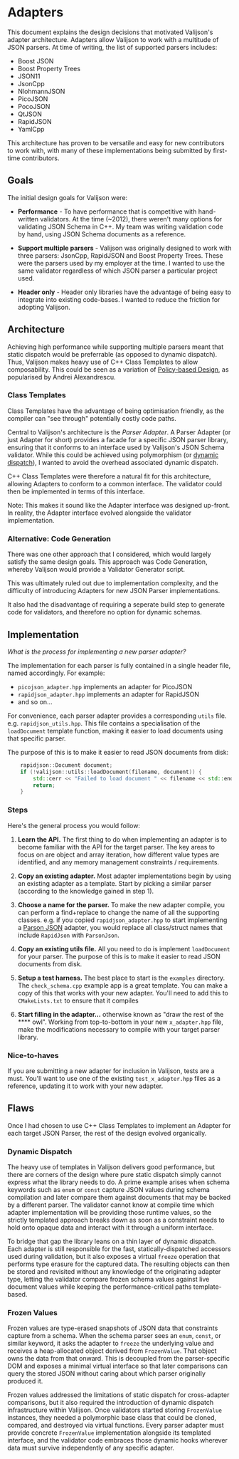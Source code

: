 # Adapters

This document explains the design decisions that motivated Valijson's adapter architecture. Adapters allow Valijson to work with a multitude of JSON parsers. At time of writing, the list of supported parsers includes:

* Boost JSON
* Boost Property Trees
* JSON11
* JsonCpp
* NlohmannJSON
* PicoJSON
* PocoJSON
* QtJSON
* RapidJSON
* YamlCpp

This architecture has proven to be versatile and easy for new contributors to work with, with many of these implementations being submitted by first-time contributors.

## Goals

The initial design goals for Valijson were:

* **Performance** - To have performance that is competitive with hand-written validators. At the time (~2012), there weren't many options for validating JSON Schema in C++. My team was writing validation code by hand, using JSON Schema documents as a reference.

* **Support multiple parsers** - Valijson was originally designed to work with three parsers: JsonCpp, RapidJSON and Boost Property Trees. These were the parsers used by my employer at the time. I wanted to use the same validator regardless of which JSON parser a particular project used.

* **Header only** - Header only libraries have the advantage of being easy to integrate into existing code-bases. I wanted to reduce the friction for adopting Valijson.

## Architecture

Achieving high performance while supporting multiple parsers meant that static dispatch would be preferrable (as opposed to dynamic dispatch). Thus, Valijson makes heavy use of C++ Class Templates to allow composability. This could be seen as a variation of [Policy-based Design](https://en.wikipedia.org/wiki/Modern_C%2B%2B_Design#Policy-based_design), as popularised by Andrei Alexandrescu.

### Class Templates

Class Templates have the advantage of being optimisation friendly, as the compiler can "see through" potentially costly code paths.

Central to Valijson's architecture is the _Parser Adapter_. A Parser Adapter (or just Adapter for short) provides a facade for a specific JSON parser library, ensuring that it conforms to an interface used by Valijson's JSON Schema validator. While this could be achieved using polymorphism (or [dynamic dispatch](https://en.wikipedia.org/wiki/Dynamic_dispatch)), I wanted to avoid the overhead associated dynamic dispatch.

C++ Class Templates were therefore a natural fit for this architecture, allowing Adapters to conform to a common interface. The validator could then be implemented in terms of this interface.

Note: This makes it sound like the Adapter interface was designed up-front. In reality, the Adapter interface evolved alongside the validator implementation.

### Alternative: Code Generation

There was one other approach that I considered, which would largely satisfy the same design goals. This approach was Code Generation, whereby Valijson would provide a Validator Generator script.

This was ultimately ruled out due to implementation complexity, and the difficulty of introducing Adapters for new JSON Parser implementations.

It also had the disadvantage of requiring a seperate build step to generate code for validators, and therefore no option for dynamic schemas.

## Implementation

_What is the process for implementing a new parser adapter?_

The implementation for each parser is fully contained in a single header file, named accordingly. For example:

* `picojson_adapter.hpp` implements an adapter for PicoJSON
* `rapidjson_adapter.hpp` implements an adapter for RapidJSON
* and so on...

For convenience, each parser adapter provides a corresponding `utils` file. e.g. `rapidjson_utils.hpp`. This file contains a specialisation of the `loadDocument` template function, making it easier to load documents using that specific parser.

The purpose of this is to make it easier to read JSON documents from disk:

```cpp
    rapidjson::Document document;
    if (!valijson::utils::loadDocument(filename, document)) {
        std::cerr << "Failed to load document " << filename << std::endl;
        return;
    }
```

### Steps

Here's the general process you would follow:

1. **Learn the API.** The first thing to do when implementing an adapter is to become familiar with the API for the target parser. The key areas to focus on are object and array iteration, how different value types are identified, and any memory management constraints / requirements.

2. **Copy an existing adapter.** Most adapter implementations begin by using an existing adapter as a template. Start by picking a similar parser (according to the knowledge gained in step 1).

3. **Choose a name for the parser.** To make the new adapter compile, you can perform a find+replace to change the name of all the supporting classes. e.g. if you copied `rapidjson_adapter.hpp` to start implementing a [Parson JSON](https://github.com/kgabis/parson) adapter, you would replace all class/struct names that include `RapidJson` with `ParsonJson`.

4. **Copy an existing utils file.** All you need to do is implement `loadDocument` for your parser. The purpose of this is to make it easier to read JSON documents from disk.

4. **Setup a test harness.** The best place to start is the `examples` directory. The `check_schema.cpp` example app is a great template. You can make a copy of this that works with your new adapter. You'll need to add this to `CMakeLists.txt` to ensure that it compiles

5. **Start filling in the adapter...** otherwise known as "draw the rest of the **** owl". Working from top-to-bottom in your new `x_adapter.hpp` file, make the modifications necessary to compile with your target parser library.

### Nice-to-haves

If you are submitting a new adapter for inclusion in Valijson, tests are a must. You'll want to use one of the existing `test_x_adapter.hpp` files as a reference, updating it to work with your new adapter.

## Flaws

Once I had chosen to use C++ Class Templates to implement an Adapter for each target JSON Parser, the rest of the design evolved organically.

### Dynamic Dispatch

The heavy use of templates in Valijson delivers good performance, but there are corners of the design where pure static dispatch simply cannot express what the library needs to do. A prime example arises when schema keywords such as `enum` or `const` capture JSON values during schema compilation and later compare them against documents that may be backed by a different parser. The validator cannot know at compile time which adapter implementation will be providing those runtime values, so the strictly templated approach breaks down as soon as a constraint needs to hold onto opaque data and interact with it through a uniform interface.

To bridge that gap the library leans on a thin layer of dynamic dispatch. Each adapter is still responsible for the fast, statically-dispatched accessors used during validation, but it also exposes a virtual `freeze` operation that performs type erasure for the captured data. The resulting objects can then be stored and revisited without any knowledge of the originating adapter type, letting the validator compare frozen schema values against live document values while keeping the performance-critical paths template-based.

### Frozen Values

Frozen values are type-erased snapshots of JSON data that constraints capture from a schema. When the schema parser sees an `enum`, `const`, or similar keyword, it asks the adapter to `freeze` the underlying value and receives a heap-allocated object derived from `FrozenValue`. That object owns the data from that onward. This is decoupled from the parser-specific DOM and exposes a minimal virtual interface so that later comparisons can query the stored JSON without caring about which parser originally produced it.

Frozen values addressed the limitations of static dispatch for cross-adapter comparisons, but it also required the introduction of dynamic dispatch infrastructure within Valijson. Once validators started storing `FrozenValue` instances, they needed a polymorphic base class that could be cloned, compared, and destroyed via virtual functions. Every parser adapter must provide concrete `FrozenValue` implementation alongside its templated interface, and the validator code embraces those dynamic hooks wherever data must survive independently of any specific adapter.
